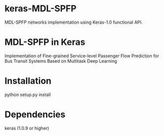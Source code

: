 # keras-MDL-SPFP
MDL-SPFP networks implementation using Keras-1.0 functional API.

# MDL-SPFP in Keras
Implementation of Fine-grained Service-level Passenger Flow Prediction for Bus Transit Systems Based on Multitask Deep Learning

# Installation
python setup.py install

# Dependencies
keras (1.0.9 or higher)

